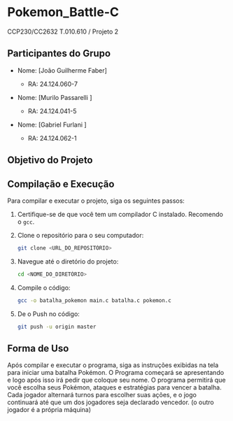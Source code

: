 # Pokemon_Battle-C
CCP230/CC2632 T.010.610 / Projeto 2 
## Participantes do Grupo

- Nome: [João Guilherme Faber]
  - RA: 24.124.060-7

- Nome: [Murilo Passarelli ]
  - RA: 24.124.041-5

- Nome: [Gabriel Furlani ]
  - RA: 24.124.062-1


## Objetivo do Projeto



## Compilação e Execução

Para compilar e executar o projeto, siga os seguintes passos:

1. Certifique-se de que você tem um compilador C instalado. Recomendo o `gcc`.
2. Clone o repositório para o seu computador:

    ```sh
    git clone <URL_DO_REPOSITÓRIO>
    ```
   
3. Navegue até o diretório do projeto:

    ```sh
    cd <NOME_DO_DIRETÓRIO>
    ```

4. Compile o código:

    ```sh
    gcc -o batalha_pokemon main.c batalha.c pokemon.c
    ```

5. De o Push no código:

    ```sh
    git push -u origin master
    ```

## Forma de Uso

Após compilar e executar o programa, siga as instruções exibidas na tela para iniciar uma batalha Pokémon. O Programa começará se apresentando e logo após isso irá pedir que coloque seu nome. O programa permitirá que você escolha seus Pokémon, ataques e estratégias para vencer a batalha. Cada jogador alternará turnos para escolher suas ações, e o jogo continuará até que um dos jogadores seja declarado vencedor. (o outro jogador é a própria máquina)

